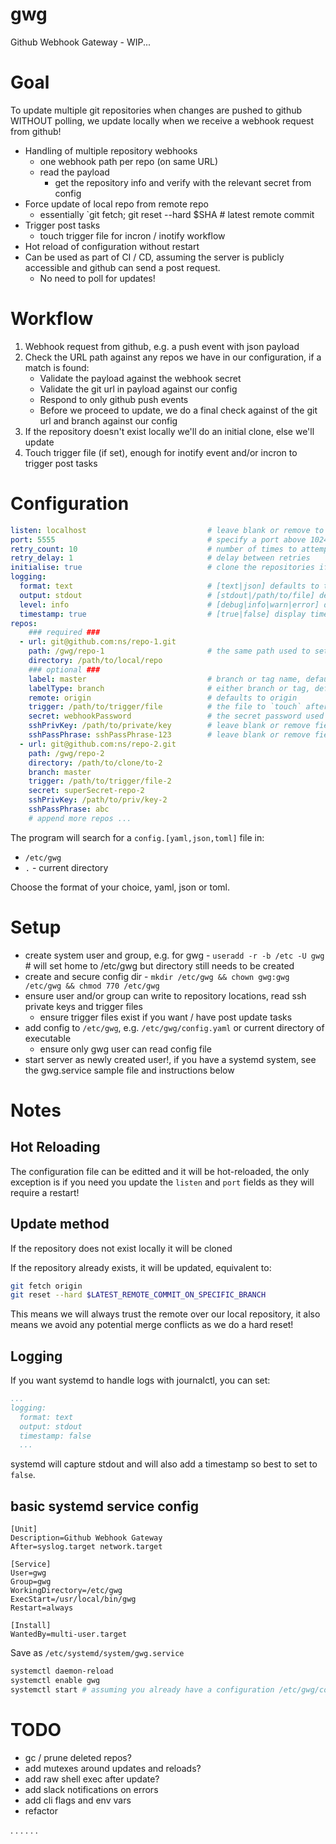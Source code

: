 # gwg
Github Webhook Gateway - WIP...

# Goal

To update multiple git repositories when changes are pushed to github WITHOUT polling, we update locally when we receive a webhook request from github!

- Handling of multiple repository webhooks
    - one webhook path per repo (on same URL)
    - read the payload
        - get the repository info and verify with the relevant secret from config
- Force update of local repo from remote repo
    - essentially `git fetch; git reset --hard $SHA # latest remote commit
- Trigger post tasks
    - touch trigger file for incron / inotify workflow
- Hot reload of configuration without restart
- Can be used as part of CI / CD, assuming the server is publicly accessible and github can send a post request.
    - No need to poll for updates!


# Workflow

1. Webhook request from github, e.g. a push event with json payload
2. Check the URL path against any repos we have in our configuration, if a match is found:
    - Validate the payload against the webhook secret
    - Validate the git url in payload against our config
    - Respond to only github push events
    - Before we proceed to update, we do a final check against of the git url and branch against our config
3. If the repository doesn't exist locally we'll do an initial clone, else we'll update
4. Touch trigger file (if set), enough for inotify event and/or incron to trigger post tasks


# Configuration

```yaml
listen: localhost                           # leave blank or remove to accept connections on all interfaces
port: 5555                                  # specify a port above 1024 to run as a non root user
retry_count: 10                             # number of times to attempt a fetch, (fetches from github can be flaky sometimes)
retry_delay: 1                              # delay between retries
initialise: true                            # clone the repositories if they don't exist locally (on startup and when new repo's added to config (hot-reload))
logging:
  format: text                              # [text|json] defaults to text or json if not recognised
  output: stdout                            # [stdout|/path/to/file] defaults to stdout
  level: info                               # [debug|info|warn|error] defaults to info
  timestamp: true                           # [true|false] display timestamp or not, defaults to true
repos:
    ### required ###
  - url: git@github.com:ns/repo-1.git
    path: /gwg/repo-1                       # the same path used to setup the webhook
    directory: /path/to/local/repo
    ### optional ###
    label: master                           # branch or tag name, defaults to master if labelType is branch
    labelType: branch                       # either branch or tag, defaults to branch if blank or unrecognised
    remote: origin                          # defaults to origin
    trigger: /path/to/trigger/file          # the file to `touch` after a successful update
    secret: webhookPassword                 # the secret password used to setup the webhook
    sshPrivKey: /path/to/private/key        # leave blank or remove field if public repository
    sshPassPhrase: sshPassPhrase-123        # leave blank or remove field if no passphrase
  - url: git@github.com:ns/repo-2.git
    path: /gwg/repo-2
    directory: /path/to/clone/to-2
    branch: master
    trigger: /path/to/trigger/file-2
    secret: superSecret-repo-2
    sshPrivKey: /path/to/priv/key-2
    sshPassPhrase: abc
    # append more repos ...
```

The program will search for a `config.[yaml,json,toml]` file in:
- `/etc/gwg`
- `.` - current directory

Choose the format of your choice, yaml, json or toml.

# Setup

- create system user and group, e.g. for gwg - `useradd -r -b /etc -U gwg` # will set home to /etc/gwg but directory still needs to be created
- create and secure config dir - `mkdir /etc/gwg && chown gwg:gwg /etc/gwg && chmod 770 /etc/gwg`
- ensure user and/or group can write to repository locations, read ssh private keys and trigger files
    - ensure trigger files exist if you want / have post update tasks
- add config to `/etc/gwg`, e.g. `/etc/gwg/config.yaml` or current directory of executable
    - ensure only gwg user can read config file
- start server as newly created user!, if you have a systemd system, see the gwg.service sample file and instructions below

# Notes

## Hot Reloading
The configuration file can be editted and it will be hot-reloaded, the only exception is if you need you update the `listen` and `port` fields as they will require a restart!

## Update method
If the repository does not exist locally it will be cloned

If the repository already exists, it will be updated, equivalent to:

```sh
git fetch origin
git reset --hard $LATEST_REMOTE_COMMIT_ON_SPECIFIC_BRANCH
```
This means we will always trust the remote over our local repository, it also means we avoid any potential merge conflicts as we do a hard reset!

## Logging
If you want systemd to handle logs with journalctl, you can set:
```yaml
...
logging:
  format: text
  output: stdout
  timestamp: false
  ...
```
systemd will capture stdout and will also add a timestamp so best to set to `false`.

## basic systemd service config
```
[Unit]
Description=Github Webhook Gateway
After=syslog.target network.target

[Service]
User=gwg
Group=gwg
WorkingDirectory=/etc/gwg
ExecStart=/usr/local/bin/gwg
Restart=always

[Install]
WantedBy=multi-user.target
```

Save as `/etc/systemd/system/gwg.service`

```sh
systemctl daemon-reload
systemctl enable gwg
systemctl start # assuming you already have a configuration /etc/gwg/config.yaml
```



# TODO
- gc / prune deleted repos?
- add mutexes around updates and reloads?
- add raw shell exec after update?
- add slack notifications on errors
- add cli flags and env vars
- refactor

.
.
.
.
.
.

